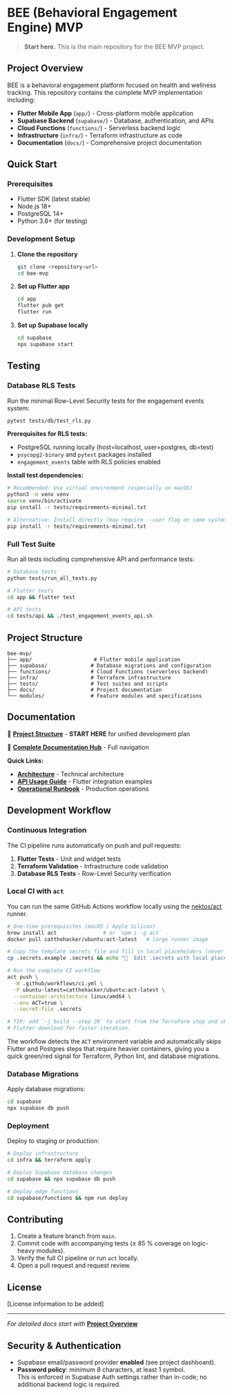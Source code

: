 # BEE (Behavioral Engagement Engine) MVP

> **Start here.** This is the main repository for the BEE MVP project.

## Project Overview

BEE is a behavioral engagement platform focused on health and wellness tracking.
This repository contains the complete MVP implementation including:

- **Flutter Mobile App** (`app/`) - Cross-platform mobile application
- **Supabase Backend** (`supabase/`) - Database, authentication, and APIs
- **Cloud Functions** (`functions/`) - Serverless backend logic
- **Infrastructure** (`infra/`) - Terraform infrastructure as code
- **Documentation** (`docs/`) - Comprehensive project documentation

## Quick Start

### Prerequisites

- Flutter SDK (latest stable)
- Node.js 18+
- PostgreSQL 14+
- Python 3.8+ (for testing)

### Development Setup

1. **Clone the repository**
   ```bash
   git clone <repository-url>
   cd bee-mvp
   ```

2. **Set up Flutter app**
   ```bash
   cd app
   flutter pub get
   flutter run
   ```

3. **Set up Supabase locally**
   ```bash
   cd supabase
   npx supabase start
   ```

## Testing

### Database RLS Tests

Run the minimal Row-Level Security tests for the engagement events system:

```bash
pytest tests/db/test_rls.py
```

**Prerequisites for RLS tests:**

- PostgreSQL running locally (host=localhost, user=postgres, db=test)
- `psycopg2-binary` and `pytest` packages installed
- `engagement_events` table with RLS policies enabled

**Install test dependencies:**

```bash
# Recommended: Use virtual environment (especially on macOS)
python3 -m venv venv
source venv/bin/activate
pip install -r tests/requirements-minimal.txt

# Alternative: Install directly (may require --user flag on some systems)
pip install -r tests/requirements-minimal.txt
```

### Full Test Suite

Run all tests including comprehensive API and performance tests:

```bash
# Database tests
python tests/run_all_tests.py

# Flutter tests
cd app && flutter test

# API tests
cd tests/api && ./test_engagement_events_api.sh
```

## Project Structure

```
bee-mvp/
├── app/                    # Flutter mobile application
├── supabase/              # Database migrations and configuration
├── functions/             # Cloud Functions (serverless backend)
├── infra/                 # Terraform infrastructure
├── tests/                 # Test suites and scripts
├── docs/                  # Project documentation
└── modules/               # Feature modules and specifications
```

## Documentation

🎯 **[Project Structure](docs/0_Initial_docs/bee_project_structure.md)** -
**START HERE** for unified development plan

📖 **[Complete Documentation Hub](docs/README.md)** - Full navigation

**Quick Links:**

- **[Architecture](docs/0_Initial_docs/bee_mvp_architecture.md)** - Technical
  architecture
- **[API Usage Guide](docs/2_epic_2_1/implementation/api-usage-guide.md)** -
  Flutter integration examples
- **[Operational Runbook](docs/2_epic_2_1/docs/operational-runbook.md)** -
  Production operations

## Development Workflow

### Continuous Integration

The CI pipeline runs automatically on push and pull requests:

1. **Flutter Tests** - Unit and widget tests
2. **Terraform Validation** - Infrastructure code validation
3. **Database RLS Tests** - Row-Level Security verification

### Local CI with `act`

You can run the same GitHub Actions workflow locally using the
[nektos/act](https://github.com/nektos/act) runner.

```bash
# One-time prerequisites (macOS / Apple Silicon)
brew install act               # or `npm i -g act`
docker pull catthehacker/ubuntu:act-latest   # large runner image

# Copy the template secrets file and fill in local placeholders (never commit real values)
cp .secrets.example .secrets && echo "🔑  Edit .secrets with local placeholders before running act"

# Run the complete CI workflow
act push \
  -W .github/workflows/ci.yml \
  -P ubuntu-latest=catthehacker/ubuntu:act-latest \
  --container-architecture linux/amd64 \
  --env ACT=true \
  --secret-file .secrets

# TIP: add `-j build --step 20` to start from the Terraform step and skip
# Flutter download for faster iteration.
```

The workflow detects the `ACT` environment variable and automatically skips
Flutter and Postgres steps that require heavier containers, giving you a quick
green/red signal for Terraform, Python lint, and database migrations.

### Database Migrations

Apply database migrations:

```bash
cd supabase
npx supabase db push
```

### Deployment

Deploy to staging or production:

```bash
# Deploy infrastructure
cd infra && terraform apply

# Deploy Supabase database changes
cd supabase && npx supabase db push

# Deploy edge functions
cd supabase/functions && npm run deploy
```

## Contributing

1. Create a feature branch from `main`.
2. Commit code with accompanying tests (≥ 85 % coverage on logic-heavy modules).
3. Verify the full CI pipeline or run `act` locally.
4. Open a pull request and request review.

## License

[License information to be added]

---

_For detailed docs start with_
**[Project Overview](docs/0_Initial_docs/project_overview.md)**

## Security & Authentication

- Supabase email/password provider **enabled** (see project dashboard).
- **Password policy**: minimum 8 characters, at least 1 symbol.\
  This is enforced in Supabase Auth settings rather than in-code; no additional
  backend logic is required.
